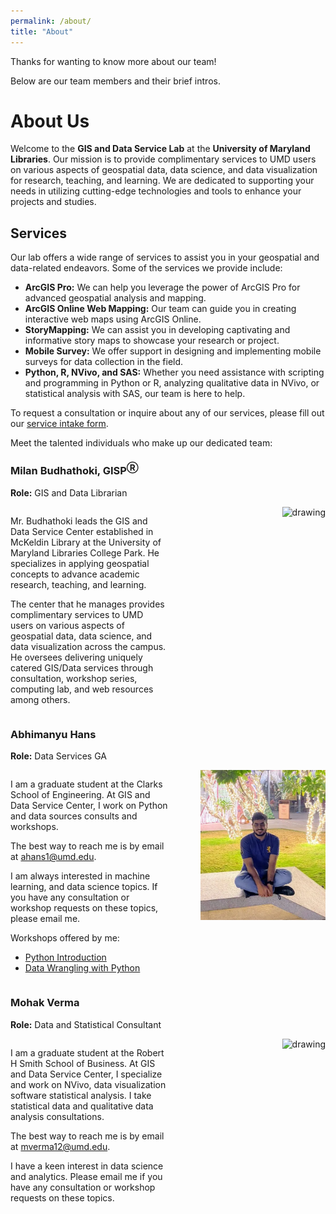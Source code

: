 ```yaml
---
permalink: /about/
title: "About"
---
```


Thanks for wanting to know more about our team!

Below are our team members and their brief intros.

# About Us

Welcome to the **GIS and Data Service Lab** at the **University of Maryland Libraries**. Our mission is to provide complimentary services to UMD users on various aspects of geospatial data, data science, and data visualization for research, teaching, and learning. We are dedicated to supporting your needs in utilizing cutting-edge technologies and tools to enhance your projects and studies.

## Services

Our lab offers a wide range of services to assist you in your geospatial and data-related endeavors. Some of the services we provide include:

- **ArcGIS Pro:** We can help you leverage the power of ArcGIS Pro for advanced geospatial analysis and mapping.
- **ArcGIS Online Web Mapping:** Our team can guide you in creating interactive web maps using ArcGIS Online.
- **StoryMapping:** We can assist you in developing captivating and informative story maps to showcase your research or project.
- **Mobile Survey:** We offer support in designing and implementing mobile surveys for data collection in the field.
- **Python, R, NVivo, and SAS:** Whether you need assistance with scripting and programming in Python or R, analyzing qualitative data in NVivo, or statistical analysis with SAS, our team is here to help.

To request a consultation or inquire about any of our services, please fill out our [service intake form](https://docs.google.com/forms/d/e/1FAIpQLSfkumtTIIvuvo7iQqKdQkoM04ukmIxp_duq2hvNcX75am67sw/viewform).

Meet the talented individuals who make up our dedicated team:


### Milan Budhathoki, GISP<sup>Ⓡ</sup>

**Role:** GIS and Data Librarian
<div style="display: flex;">
<div style="flex: 1;">

Mr. Budhathoki leads the GIS and Data Service Center established in McKeldin Library at the University of Maryland Libraries College Park. He specializes in applying geospatial concepts to advance academic research, teaching, and learning. 

The center that he manages provides complimentary services to UMD users on various aspects of geospatial data, data science, and data visualization across the campus. He oversees delivering uniquely catered GIS/Data services through consultation, workshop series, computing lab, and web resources among others.

</div>
<div style="flex: 1; text-align: right;">
<img src="https://ca.slack-edge.com/T054162SPA6-U0542TVRK8D-12d98604c450-512" alt="drawing" width="200"/>
</div>
</div>


### Abhimanyu Hans

**Role:** Data Services GA
<div style="display: flex;">
<div style="flex: 1;">

I am a graduate student at the Clarks School of Engineering. At GIS and Data Service Center, I work on Python and data sources consults and workshops. 

The best way to reach me is by email at [ahans1@umd.edu](mailto:ahans1@umd.edu).

I am always interested in machine learning, and data science topics. If you have any consultation or workshop requests on these topics, please email me.

Workshops offered by me:
- [Python Introduction](https://umd.libcal.com/calendar/events/PythonIntro)
- [Data Wrangling with Python](https://umd.libcal.com/calendar/events/data-wrangling-python)
</div>
<div style="flex: 1; text-align: right;">
<img src="../assets/images/AH.webp" alt="drawing" width="200"/>
</div>
</div>


### Mohak Verma

**Role:** Data and Statistical Consultant
<div style="display: flex;">
<div style="flex: 1;">

I am a graduate student at the Robert H Smith School of Business. At GIS and Data Service Center, I specialize and work on NVivo, data visualization software statistical analysis. I take statistical data and qualitative data analysis consultations.

The best way to reach me is by email at [mverma12@umd.edu](mailto:mverma12@umd.edu).

I have a keen interest in data science and analytics. Please email me if you have any consultation or workshop requests on these topics.
</div>
<div style="flex: 1; text-align: right;">
<img src="https://ca.slack-edge.com/T054162SPA6-U053UHRDTT8-df77d9ccaf3a-512" alt="drawing" width="200"/>
</div>
</div>